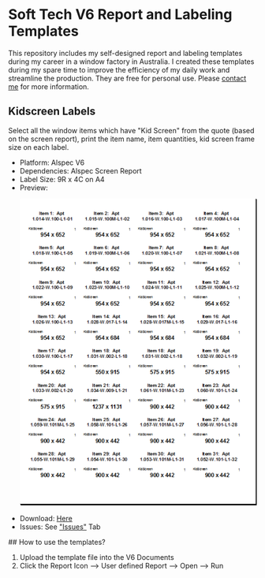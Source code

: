 # Soft Tech V6 Report and Labeling Templates
This repository includes my self-designed report and labeling templates during my career in a window factory in Australia. I created these templates during my spare time to improve the efficiency of my daily work and streamline the production. They are free for personal use. Please <a href="mailto:yp_tan@outlook.com">contact me</a> for more information.
## Kidscreen Labels
Select all the window items which have "Kid Screen" from the quote (based on the screen report), print the item name, item quantities, kid screen frame size on each label. 
<ul>
  <li>Platform: Alspec V6</li>
  <li>Dependencies: Alspec Screen Report</li>
  <li>Label Size: 9R x 4C on A4</li>
  <li>Preview:
  <p>
    <img src="/samples/LAB001KidScreenLabelSample.PNG">
  </p></li>
  <li>Download: <a href="/AiQScreenLabels1.QR"> Here</a></li>
  <li>Issues: See <a href="/issues">"Issues"</a> Tab</li>
</ul>
## How to use the templates?
<ol>
  <li>Upload the template file into the V6 Documents</li>
  <li>Click the Report Icon --> User defined Report --> Open --> Run</li>
 </ol>

